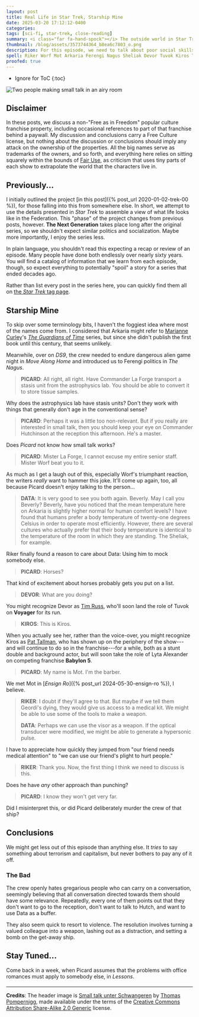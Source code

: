 ```yaml
---
layout: post
title: Real Life in Star Trek, Starship Mine
date: 2025-03-20 17:12:12-0400
categories:
tags: [sci-fi, star-trek, close-reading]
summary: <i class="far fa-hand-spock"></i> The outside world in Star Trek
thumbnail: /blog/assets/3573744364_b8ea6c7803_o.png
description: For this episode, we need to talk about poor social skills and violence, in a shockingly disinterested episode.
spell: Riker Worf Mot Arkaria Ferengi Nagus Sheliak Devor Tuvok Kiros Tallman Lyta Ro Geordi unter Schwangeren Pompernigg
proofed: true
---
```


* Ignore for ToC
{:toc}

![Two people making small talk in an airy room](/blog/assets/3573744364_b8ea6c7803_o.png "Hey, look, a casual conversation with nobody lurking to mimic people or whining about mandatory attendance.")

## Disclaimer

In these posts, we discuss a non-"Free as in Freedom" popular culture franchise property, including occasional references to part of that franchise behind a paywall.  My discussion and conclusions carry a Free Culture license, but nothing about the discussion or conclusions should imply any attack on the ownership of the properties.  All the big names serve as trademarks of the owners, and so forth, and everything here relies on sitting squarely within the bounds of [Fair Use](https://en.wikipedia.org/wiki/Fair_use), as criticism that uses tiny parts of each show to extrapolate the world that the characters live in.

## Previously...

I initially outlined the project [in this post]({% post_url 2020-01-02-trek-00 %}), for those falling into this from somewhere else.  In short, we attempt to use the details presented in *Star Trek* to assemble a view of what life looks like in the Federation.  This "phase" of the project changes from previous posts, however.  **The Next Generation** takes place long after the original series, so we shouldn't expect similar politics and socialization.  Maybe more importantly, I enjoy the series less.

In plain language, you shouldn't read this expecting a recap or review of an episode.  Many people have done both endlessly over nearly sixty years.  You *will* find a catalog of information that we learn from each episode, though, so expect everything to potentially "spoil" a story for a series that ended decades ago.

Rather than list every post in the series here, you can quickly find them all on [the *Star Trek* tag page](/blog/tag/star-trek/).

## Starship Mine

To skip over some terminology bits, I haven't the foggiest idea where most of the names come from.  I considered that Arkaria might refer to [Marianne Curley](https://en.wikipedia.org/wiki/Marianne_Curley)'s [*The Guardians of Time*](https://en.wikipedia.org/wiki/The_Guardians_of_Time) series, but since she didn't publish the first book until this century, that seems unlikely.

Meanwhile, over on *DS9*, the crew needed to endure dangerous alien game night in *Move Along Home* and introduced us to Ferengi politics in *The Nagus*.

 > **PICARD**: All right, all right. Have Commander La Forge transport a stasis unit from the astrophysics lab. You should be able to convert it to store tissue samples.

Why does the astrophysics lab have stasis units?  Don't they work with things that generally don't age in the conventional sense?

 > **PICARD**: Perhaps it was a little too non-relevant. But if you really are interested in small talk, then you should keep your eye on Commander Hutchinson at the reception this afternoon. He's a master.

Does *Picard* not know how small talk works?

 > **PICARD**: Mister La Forge, I cannot excuse my entire senior staff. Mister Worf beat you to it.

As much as I get a laugh out of this, especially Worf's triumphant reaction, the writers *really* want to hammer this joke.  It'll come up again, too, all because Picard doesn't enjoy talking to the person...

 > **DATA**: It is very good to see you both again. Beverly. May I call you Beverly? Beverly, have you noticed that the mean temperature here on Arkaria is slightly higher normal for human comfort levels? I have found that humans prefer a body temperature of twenty-one degrees Celsius in order to operate most efficiently. However, there are several cultures who actually prefer that their body temperature is identical to the temperature of the room in which they are standing. The Sheliak, for example.

Riker finally found a reason to care about Data:  Using him to mock somebody else.

 > **PICARD**: Horses?

That kind of excitement about horses probably gets you put on a list.

 > **DEVOR**: What are you doing?

You might recognize Devor as [Tim Russ](https://en.wikipedia.org/wiki/Tim_Russ), who'll soon land the role of Tuvok on **Voyager** for its run.

 > **KIROS**: This is Kiros.

When you actually see her, rather than the voice-over, you might recognize Kiros as [Pat Tallman](https://en.wikipedia.org/wiki/Patricia_Tallman), who has shown up on the periphery of the show---and will continue to do so in the franchise---for a while, both as a stunt double and background actor, but will soon take the role of Lyta Alexander on competing franchise **Babylon 5**.

 > **PICARD**: My name is Mot. I'm the barber.

We met Mot in [*Ensign Ro*]({% post_url 2024-05-30-ensign-ro %}), I believe.

 > **RIKER**: I doubt if they'll agree to that. But maybe if we tell them Geordi's dying, they would give us access to a medical kit. We might be able to use some of the tools to make a weapon.
 >
 > **DATA**: Perhaps we can use the visor as a weapon. If the optical transducer were modified, we might be able to generate a hypersonic pulse.

I have to appreciate how quickly they jumped from "our friend needs medical attention" to "we can use our friend's plight to hurt people."

 > **RIKER**: Thank you. Now, the first thing I think we need to discuss is this.

Does he have *any* other approach than punching?

 > **PICARD**: I know they won't get very far.

Did I misinterpret this, or did Picard deliberately murder the crew of that ship?

## Conclusions

We might get less out of this episode than anything else.  It *tries* to say something about terrorism and capitalism, but never bothers to pay any of it off.

### The Bad

The crew openly hates gregarious people who can carry on a conversation, seemingly believing that all conversation directed towards them should have some relevance.  Repeatedly, every one of them points out that they don't want to go to the reception, don't want to talk to Hutch, and want to use Data as a buffer.

They also seem quick to resort to violence.  The resolution involves turning a valued colleague into a weapon, lashing out as a distraction, and setting a bomb on the get-away ship.

## Stay Tuned...

Come back in a week, when Picard assumes that the problems with office romances must apply to somebody else, in *Lessons*.

#### <i class="far fa-hand-spock"></i>

* * *

**Credits**: The header image is [Small talk unter Schwangeren](https://www.flickr.com/photos/34515407@N03/3573744364) by [Thomas Pompernigg](https://www.flickr.com/photos/newlifehotels/), made available under the terms of the [Creative Commons Attribution Share-Alike 2.0 Generic](https://creativecommons.org/licenses/by-sa/2.0/) license.
